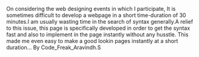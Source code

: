 On considering the web designing events in which I participate, It is sometimes difficult to develop a webpage in a short time-duration
of 30 minutes.I am usually wasting time in the search of syntax generally.A relief to this issue, this page is specifically developed
in order to get the syntax fast and also to implement in the page instantly without any husstle.
This made me even easy to make a good lookin pages instantly at a short duration...
By Code_Freak_Aravindh.S
